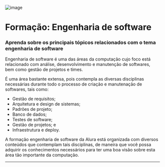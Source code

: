 ![image](https://github.com/AndreCoutinhom/Formacao-Engenharia-de-Software/assets/91290799/62958656-9d3a-4355-8280-07457bb88979)

 # Formação: Engenharia de software

### Aprenda sobre os principais tópicos relacionados com o tema engenharia de software

Engenharia de software é uma das áreas da computação cujo foco está relacionado com análise, desenvolvimento e manutenção de softwares, bem como gestão de projetos e times.

É uma área bastante extensa, pois contempla as diversas disciplinas necessárias durante todo o processo de criação e manutenação de softwares, tais como:

* Gestão de requisitos;
* Arquitetura e design de sistemas;
* Padrões de projeto;
* Banco de dados;
* Testes de software;
* Gestão de projetos; e
* Infraestrutura e deploy.

A formação engenharia de software da Alura está organizada com diversos conteúdos que contemplam tais disciplinas, de maneira que você possa adquirir os conhecimentos necessários para ter uma boa visão sobre esta área tão importante da computação.

---
